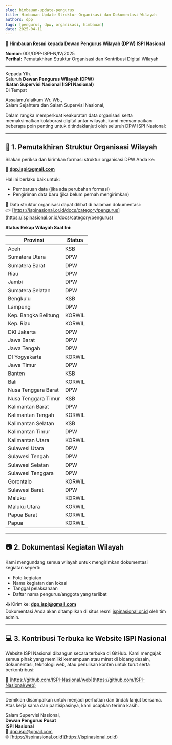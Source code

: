 ```yaml
---
slug: himbauan-update-pengurus
title: Himbauan Update Struktur Organisasi dan Dokumentasi Wilayah
authors: dpp
tags: [pengurus, dpw, organisasi, himbauan]
date: 2025-04-11
---
```


📣 **Himbauan Resmi kepada Dewan Pengurus Wilayah (DPW) ISPI Nasional**

**Nomor:** 001/DPP-ISPI-N/IV/2025  
**Perihal:** Pemutakhiran Struktur Organisasi dan Kontribusi Digital Wilayah

---

Kepada Yth.  
Seluruh **Dewan Pengurus Wilayah (DPW)**  
**Ikatan Supervisi Nasional (ISPI Nasional)**  
Di Tempat

Assalamu’alaikum Wr. Wb.,  
Salam Sejahtera dan Salam Supervisi Nasional,

Dalam rangka memperkuat keakuratan data organisasi serta memaksimalkan kolaborasi digital antar wilayah, kami menyampaikan beberapa poin penting untuk ditindaklanjuti oleh seluruh DPW ISPI Nasional:

---

## 🧾 1. Pemutakhiran Struktur Organisasi Wilayah

Silakan periksa dan kirimkan formasi struktur organisasi DPW Anda ke:

📧 **dpp.ispi@gmail.com**

Hal ini berlaku baik untuk:
- Pembaruan data (jika ada perubahan formasi)
- Pengiriman data baru (jika belum pernah mengirimkan)

🔎 Data struktur organisasi dapat dilihat di halaman dokumentasi:  
👉 [https://ispinasional.or.id/docs/category/pengurus](https://ispinasional.or.id/docs/category/pengurus)

**Status Rekap Wilayah Saat Ini:**

| Provinsi               | Status  |
|------------------------|---------|
| Aceh                  | KSB     |
| Sumatera Utara        | DPW     |
| Sumatera Barat        | DPW     |
| Riau                  | DPW     |
| Jambi                 | DPW     |
| Sumatera Selatan      | DPW     |
| Bengkulu              | KSB     |
| Lampung               | DPW     |
| Kep. Bangka Belitung  | KORWIL  |
| Kep. Riau             | KORWIL  |
| DKI Jakarta           | DPW     |
| Jawa Barat            | DPW     |
| Jawa Tengah           | DPW     |
| DI Yogyakarta         | KORWIL  |
| Jawa Timur            | DPW     |
| Banten                | KSB     |
| Bali                  | KORWIL  |
| Nusa Tenggara Barat   | DPW     |
| Nusa Tenggara Timur   | KSB     |
| Kalimantan Barat      | DPW     |
| Kalimantan Tengah     | KORWIL  |
| Kalimantan Selatan    | KSB     |
| Kalimantan Timur      | DPW     |
| Kalimantan Utara      | KORWIL  |
| Sulawesi Utara        | DPW     |
| Sulawesi Tengah       | DPW     |
| Sulawesi Selatan      | DPW     |
| Sulawesi Tenggara     | DPW     |
| Gorontalo             | KORWIL  |
| Sulawesi Barat        | DPW     |
| Maluku                | KORWIL  |
| Maluku Utara          | KORWIL  |
| Papua Barat           | KORWIL  |
| Papua                 | KORWIL  |

---

## 📷 2. Dokumentasi Kegiatan Wilayah

Kami mengundang semua wilayah untuk mengirimkan dokumentasi kegiatan seperti:
- Foto kegiatan
- Nama kegiatan dan lokasi
- Tanggal pelaksanaan
- Daftar nama pengurus/anggota yang terlibat

📤 Kirim ke: **dpp.ispi@gmail.com**  
Dokumentasi Anda akan ditampilkan di situs resmi [ispinasional.or.id](https://ispinasional.or.id) oleh tim admin.

---

## 💻 3. Kontribusi Terbuka ke Website ISPI Nasional

Website ISPI Nasional dibangun secara terbuka di GitHub. Kami mengajak semua pihak yang memiliki kemampuan atau minat di bidang desain, dokumentasi, teknologi web, atau penulisan konten untuk turut serta berkontribusi:

🔗 [https://github.com/ISPI-Nasional/web](https://github.com/ISPI-Nasional/web)

---

Demikian disampaikan untuk menjadi perhatian dan tindak lanjut bersama.  
Atas kerja sama dan partisipasinya, kami ucapkan terima kasih.

Salam Supervisi Nasional,  
**Dewan Pengurus Pusat**  
**ISPI Nasional**  
📧 [dpp.ispi@gmail.com](mailto:dpp.ispi@gmail.com)  
🌐 [https://ispinasional.or.id](https://ispinasional.or.id)
